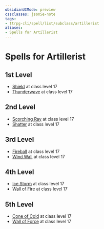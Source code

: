 ```yaml
---
obsidianUIMode: preview
cssclasses: json5e-note
tags:
- ttrpg-cli/spell/list/subclass/artillerist
aliases:
- Spells for Artillerist
---
```

# Spells for Artillerist

## 1st Level

- [Shield](/3-Mechanics/CLI/spells/shield-xphb.md "XPHB") at class level 17
- [Thunderwave](/3-Mechanics/CLI/spells/thunderwave-xphb.md "XPHB") at class level 17

## 2nd Level

- [Scorching Ray](/3-Mechanics/CLI/spells/scorching-ray-xphb.md "XPHB") at class level 17
- [Shatter](/3-Mechanics/CLI/spells/shatter-xphb.md "XPHB") at class level 17

## 3rd Level

- [Fireball](/3-Mechanics/CLI/spells/fireball-xphb.md "XPHB") at class level 17
- [Wind Wall](/3-Mechanics/CLI/spells/wind-wall-xphb.md "XPHB") at class level 17

## 4th Level

- [Ice Storm](/3-Mechanics/CLI/spells/ice-storm-xphb.md "XPHB") at class level 17
- [Wall of Fire](/3-Mechanics/CLI/spells/wall-of-fire-xphb.md "XPHB") at class level 17

## 5th Level

- [Cone of Cold](/3-Mechanics/CLI/spells/cone-of-cold-xphb.md "XPHB") at class level 17
- [Wall of Force](/3-Mechanics/CLI/spells/wall-of-force-xphb.md "XPHB") at class level 17